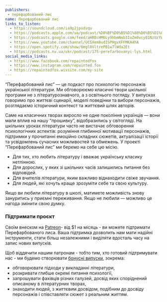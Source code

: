 ```yaml
---
publishers:
 - перефарбований-лис
name: Перефарбований лис
links_to_listen:
  - https://soundcloud.com/ia9p2jpsdvqu
  - https://podcasts.apple.com/ua/podcast/%D0%BF%D0%B5%D1%80%D0%B5%D1%84%D0%B0%D1%80%D0%B1%D0%BE%D0%B2%D0%B0%D0%BD%D0%B8%D0%B9-%D0%BB%D0%B8%D1%81/id1563575488
  - https://podcasts.google.com/feed/aHR0cHM6Ly9hbmNob3IuZm0vcy81NzUzYWEwMC9wb2RjYXN0L3Jzcw
  - https://www.youtube.com/channel/UCSXem8udISPHgvXFFMKA4hA
  - https://open.spotify.com/show/6mgl0VltrePB1w7lWda2Et
  - https://podcasts.nv.ua/ukr/podcast/175-perefarbovanyi-lys.html
social_media_links:
  - https://www.facebook.com/repaintedfox
  - https://www.instagram.com/repainted.fox
  - https://repaintedfox.wixsite.com/my-site
---
```


“Перефарбований лис” —  це подкаст про психологію персонажів української
літератури. Ми обговорюємо класичні твори шкільної програми не з
літературознавчого, а з освітнього погляду. У випусках говоримо про життєві
сценарії, моделі поведінки та вибори персонажів, розглядаємо історичний
контекст та життєвий шлях авторів.

Саме на класичних творах виросло не одне покоління українців — вони мали вплив
на нашу “прошивку”, відобразились у світогляді. На шкільних уроках літератури
часто не вистачає обговорення психологічних аспектів: розуміння глибинної
мотивації персонажів, підтримки у прочитанні емоційно складних сюжетів,
актуалізації історії та усвідомлень сучасних можливостей та обмежень. У
проекті “Перефарбований лис” ми беремо на себе цю місію.

- Для тих, хто любить літературу і вважає українську класику нетлінною.
- Для дорослих, у яких зі шкільних часів залишились питання без відповідей.
- Для вчителів літератури, яким важливо віднаходити свіже звучання.
- Для людей, які хочуть краще зрозуміти себе та свою культуру.

Якщо ви любили літературу в школі, матимете можливість знову зануритись у
приємні переживання. Якщо не любили — можливо це нагода змінити свою думку.

### Підтримати проєкт

Своїм внеском на [Patreon][1]\- від $1 на місяць - ви можете підтримати
Перефарбованого лиса. Ваша підтримка дозволить нам мати надійні інструменти,
стати більш незалежними і виділяти вдосталь часу на запис нових випусків.

Щоб віддячити нашим патронам \- тобто тим, хто готовий підтримувати нас \- ми
будемо створювати [бонусні випуски][2], зокрема:

- обговорювати підходи у викладанні літератури,
- розкривати глибше окремі питання психології,
- запрошувати фахівців різних галузей, досвід яких споріднений описаному в
літературних творах,
- знаходити людей, з життєвим досвідом, подібним до досвіду персонажів і
співставляти сюжет з реальним життям.

[1]: https://www.patreon.com/repaintedfox
[2]: /перефарбований-лис/бонуси-для-патронів/
